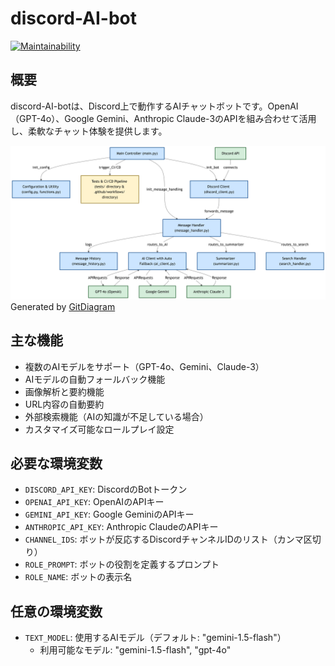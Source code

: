 # discord-AI-bot
[![Maintainability](https://api.codeclimate.com/v1/badges/f401ec22fe02106e32e0/maintainability)](https://codeclimate.com/github/tawada/discord-AI-bot/maintainability)

## 概要

discord-AI-botは、Discord上で動作するAIチャットボットです。OpenAI（GPT-4o）、Google Gemini、Anthropic Claude-3のAPIを組み合わせて活用し、柔軟なチャット体験を提供します。

![概要](images/diagram.png)
Generated by [GitDiagram](https://github.com/ahmedkhaleel2004/gitdiagram)

## 主な機能

- 複数のAIモデルをサポート（GPT-4o、Gemini、Claude-3）
- AIモデルの自動フォールバック機能
- 画像解析と要約機能
- URL内容の自動要約
- 外部検索機能（AIの知識が不足している場合）
- カスタマイズ可能なロールプレイ設定

## 必要な環境変数

- `DISCORD_API_KEY`: DiscordのBotトークン
- `OPENAI_API_KEY`: OpenAIのAPIキー
- `GEMINI_API_KEY`: Google GeminiのAPIキー
- `ANTHROPIC_API_KEY`: Anthropic ClaudeのAPIキー
- `CHANNEL_IDS`: ボットが反応するDiscordチャンネルIDのリスト（カンマ区切り）
- `ROLE_PROMPT`: ボットの役割を定義するプロンプト
- `ROLE_NAME`: ボットの表示名

## 任意の環境変数

- `TEXT_MODEL`: 使用するAIモデル（デフォルト: "gemini-1.5-flash"）
  - 利用可能なモデル: "gemini-1.5-flash", "gpt-4o"
